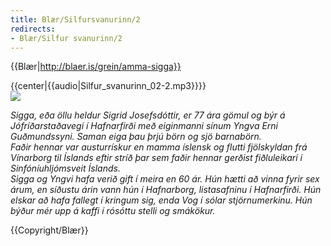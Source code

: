 ```yaml
---
title: Blær/Silfursvanurinn/2
redirects:
- Blær/Silfur svanurinn/2
---
```


{{Blær|http://blaer.is/grein/amma-sigga}}

<div class="book" data-translate=true data-audio-file="Silfur_svanurinn_02-2.mp3">
{{center|{{audio|Silfur_svanurinn_02-2.mp3}}}}
<html>
<div class="blaer article">

<div class="article-entry">
  <div class="image-box image-box-medium">
    <img src="https://ylhyra.is/Special:Filepath/Blær_–_Silfur_svanurinn_32742.jpeg">
  </div>

  <div class="text">
    <p><em><em>Sigga, eða öllu heldur Sigrid Josefsdóttir, er 77 ára gömul og býr á Jófríðarstaðavegi í Hafnarfirði með eiginmanni sínum Yngva Erni Guðmundssyni. Saman eiga þau þrjú börn og sjö barnabörn. <br>Faðir hennar var austurrískur en mamma íslensk og flutti fjölskyldan frá Vínarborg til Íslands eftir stríð þar sem faðir hennar gerðist fiðluleikari í Sinfóníuhljómsveit Íslands. <br></em></em><em><em>Sigga og Yngvi hafa verið gift í meira en 60 ár. Hún hætti að vinna fyrir sex árum, en síðustu árin vann hún í Hafnarborg, listasafninu í Hafnarfirði. Hún elskar að hafa fallegt í kringum sig, enda Vog í sólar stjörnumerkinu. Hún býður mér upp á kaffi í rósóttu stelli og smákökur.&nbsp;</em></em>
    </p>
  </div>
</div>

</div>
</html>
</div>
{{Copyright/Blær}}